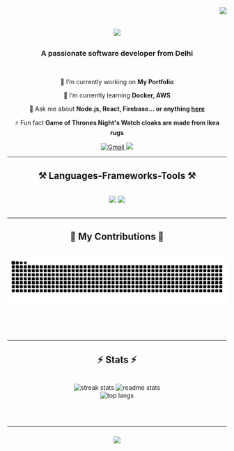 <img align="right" src="https://visitor-badge.laobi.icu/badge?page_id=Abhyudaysharma.Abhyudaysharma" />

<h1 align="center">
    <img src="https://readme-typing-svg.herokuapp.com/?font=Righteous&size=35&center=true&vCenter=true&width=500&height=70&duration=4000&lines=Hi+There!+👋;+I'm+Abhyuday+Sharma!;" />
</h1>

<h3 align="center">A passionate software developer from Delhi</h3>

<br/>
<div align="center">
 
 🔭 I’m currently working on **My Portfolio**
 
 🌱 I’m currently learning **Docker, AWS**

💬 Ask me about **Node.js, React, Firebase... or anything [here](https://github.com/Abhyudaysharma/Abhyudaysharma/issues)**

⚡ Fun fact **Game of Thrones Night's Watch cloaks are made from Ikea rugs**

</div>
<div align="center"> 
   <a href="https://mail.google.com/mail/?view=cm&fs=1&to=smeet4093@gmail.com">
    <img alt="Gmail" src="https://img.shields.io/badge/Gmail-333333?style=for-the-badge&logo=gmail&logoColor=red">
  </a>

  <a href="https://linkedin.com/in/abhyuday-sharma-4bb15420a">
    <img src="https://img.shields.io/badge/LinkedIn-0077B5?style=for-the-badge&logo=linkedin&logoColor=white" />
  </a>
</div>


 <hr/>
 
<h2 align="center">⚒️ Languages-Frameworks-Tools ⚒️</h2>
<br/>
<div align="center">
    <img src="https://skillicons.dev/icons?i=react,bootstrap,html,css,vscode,github,figma,tailwind,git" />
    <img src="https://skillicons.dev/icons?i=nodejs,python,javascript,typescript,express,firebase,mongodb,java,nextjs,mysql" /><br>
</div>

<br/>
<hr/>

<div align="center">
  <h2>🐍 My Contributions 🐍</h2>
  <br>
   <img alt="snake eating my contributions" src="https://raw.githubusercontent.com/Abhyudaysharma/Abhyudaysharma/output/github-contribution-grid-snake.svg" />
  
  <br/><br/><br/>
</div>

<hr/>
<h2 align="center">⚡ Stats ⚡</h2>
<br>
<div align=center>
  <img width=390 src="https://github-readme-stats.vercel.app/?user=Abhyudaysharma&count_private=true&theme=react&border_radius=10" alt="streak stats"/>
  <img width=390 src="https://github-readme-stats-salesp07.vercel.app/api?username=salesp07&count_private=true&show_icons=true&theme=react&rank_icon=github&border_radius=10" alt="readme stats" />
  <br/>
  <img width=325 align="center" src="https://github-readme-stats-salesp07.vercel.app/api/top-langs/?username=salesp07&hide=HTML&langs_count=8&layout=compact&theme=react&border_radius=10&size_weight=0.5&count_weight=0.5&exclude_repo=github-readme-stats" alt="top langs" />
</div>

<br/><br/>
<hr/>
<h3 align="center">
    <img src="https://readme-typing-svg.herokuapp.com/?font=Righteous&size=35&center=true&vCenter=true&width=600&height=70&duration=4000&lines=Thanks+for+visiting!;+Shoot+me+a+message+on+Linkedin!;+I'm+always+up+to+collab;" />
</h3>

<br/>

<!--## Hi there 👋

<!--
**Abhyudaysharma/Abhyudaysharma** is a ✨ _special_ ✨ repository because its `README.md` (this file) appears on your GitHub profile.

Here are some ideas to get you started:

- 🔭 I’m currently working on ...
- 🌱 I’m currently learning ...
- 👯 I’m looking to collaborate on ...
- 🤔 I’m looking for help with ...
- 💬 Ask me about ...
- 📫 How to reach me: ...
- 😄 Pronouns: ...
- ⚡ Fun fact: ...
-->
